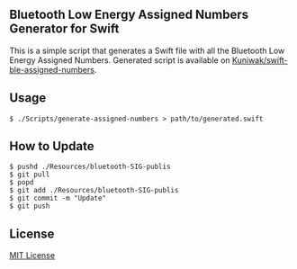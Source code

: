 Bluetooth Low Energy Assigned Numbers Generator for Swift
---------------------------------------------------------

This is a simple script that generates a Swift file with all the Bluetooth Low Energy Assigned Numbers.
Generated script is available on [Kuniwak/swift-ble-assigned-numbers](https://github.com/Kuniwak/swift-ble-assigned-numbers).


Usage
-----

```console
$ ./Scripts/generate-assigned-numbers > path/to/generated.swift
```


How to Update
-------------

```console
$ pushd ./Resources/bluetooth-SIG-publis
$ git pull
$ popd
$ git add ./Resources/bluetooth-SIG-publis
$ git commit -m "Update"
$ git push
```


License
-------

[MIT License](./LICENSE)